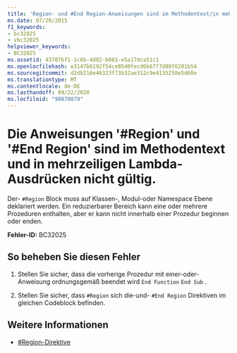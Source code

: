 ```yaml
---
title: 'Region- und #End Region-Anweisungen sind im Methodentext/in mehrzeiligen Lambda-Ausdrücken ungültig.'
ms.date: 07/20/2015
f1_keywords:
- bc32025
- vbc32025
helpviewer_keywords:
- BC32025
ms.assetid: 43707bf1-1c6b-4d82-b081-e5a17dca51c1
ms.openlocfilehash: e3147b6192f54ce85d0fecd6b67f7d80f6281b54
ms.sourcegitcommit: d2db216e46323f73b32ae312c9e4135258e5d68e
ms.translationtype: MT
ms.contentlocale: de-DE
ms.lasthandoff: 09/22/2020
ms.locfileid: "90870879"
---
```

# <a name="region-and-end-region-statements-are-not-valid-within-method-bodiesmultiline-lambdas"></a>Die Anweisungen '#Region' und '#End Region' sind im Methodentext und in mehrzeiligen Lambda-Ausdrücken nicht gültig.

Der- `#Region` Block muss auf Klassen-, Modul-oder Namespace Ebene deklariert werden. Ein reduzierbarer Bereich kann eine oder mehrere Prozeduren enthalten, aber er kann nicht innerhalb einer Prozedur beginnen oder enden.  
  
 **Fehler-ID:** BC32025  
  
## <a name="to-correct-this-error"></a>So beheben Sie diesen Fehler  
  
1. Stellen Sie sicher, dass die vorherige Prozedur mit einer-oder-Anweisung ordnungsgemäß beendet wird `End Function` `End Sub` .  
  
2. Stellen Sie sicher, dass `#Region` sich die-und- `#End Region` Direktiven im gleichen Codeblock befinden.  
  
## <a name="see-also"></a>Weitere Informationen

- [#Region-Direktive](../directives/region-directive.md)
